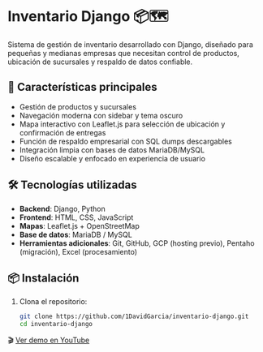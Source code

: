 # Inventario Django 📦🗺️

Sistema de gestión de inventario desarrollado con Django, diseñado para pequeñas y medianas empresas que necesitan control de productos, ubicación de sucursales y respaldo de datos confiable.

## 🚀 Características principales

- Gestión de productos y sucursales
- Navegación moderna con sidebar y tema oscuro
- Mapa interactivo con Leaflet.js para selección de ubicación y confirmación de entregas
- Función de respaldo empresarial con SQL dumps descargables
- Integración limpia con bases de datos MariaDB/MySQL
- Diseño escalable y enfocado en experiencia de usuario

## 🛠️ Tecnologías utilizadas

- **Backend**: Django, Python
- **Frontend**: HTML, CSS, JavaScript
- **Mapas**: Leaflet.js + OpenStreetMap
- **Base de datos**: MariaDB / MySQL
- **Herramientas adicionales**: Git, GitHub, GCP (hosting previo), Pentaho (migración), Excel (procesamiento)

## 📦 Instalación

1. Clona el repositorio:
   ```bash
   git clone https://github.com/1DavidGarcia/inventario-django.git
   cd inventario-django

🎬 [Ver demo en YouTube](https://youtube.com/tu-video)

